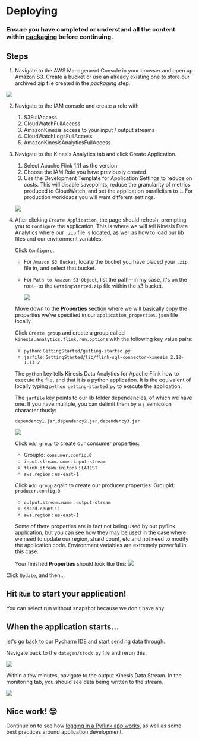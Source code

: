 # Deploying

### Ensure you have completed or understand all the content within [packaging](../packaging/) before continuing.

## Steps
 
1. Navigate to the AWS Management Console in your browser and open up Amazon S3. Create a bucket or use an already existing one to store our archived zip file created in the *packaging* step.

![](img/2021-03-22-15-42-51.png)

2. Navigate to the IAM console and create a role with
   1. S3FullAccess
   2. CloudWatchFullAccess
   3. AmazonKinesis access to your input / output streams
   4. CloudWatchLogsFullAccess
   5. AmazonKinesisAnalyticsFullAccess 

3. Navigate to the Kinesis Analytics tab and click Create Application.
   1. Select Apache Flink 1.11 as the version
   2. Choose the IAM Role you have previously created
   3. Use the Development Template for Application Settings to reduce on costs. This will disable savepoints, reduce the granularity of metrics produced to CloudWatch, and set the application parallelism to `1`. For production workloads you will want different settings.

    ![](img/2021-03-22-15-50-59.png)

4. After clicking `Create Application`, the page should refresh, prompting you to `Configure` the application. This is where we will tell Kinesis Data Analytics where our `.zip` file is located, as well as how to load our lib files and our environment variables.

    Click `Configure`.

    - For `Amazon S3 Bucket`, locate the bucket you have placed your `.zip` file in, and select that bucket.
    - For `Path to Amazon S3 Object`, list the path--in my case, it's on the root--to the `GettingStarted.zip` file within the s3 bucket.

        ![](img/2021-03-23-08-37-38.png)
    
    Move down to the **Properties** section where we will basically copy the properties we've specified in our `application_properties.json` file locally.

    Click `Create group` and create a group called `kinesis.analytics.flink.run.options` with the following key value pairs:
    - `python`: `GettingStarted/getting-started.py`
    - `jarfile`: `GettingStarted/lib/flink-sql-connector-kinesis_2.12-1.13.2`

    The `python` key tells Kinesis Data Analytics for Apache Flink how to execute the file, and that it is a python application. It is the equivalent of locally typing `python getting-started.py` to execute the application.

    The `jarfile` key points to our lib folder dependencies, of which we have one. If you have mulitple, you can delimit them by a `;` semicolon character thusly:

    `dependency1.jar;dependency2.jar;dependency3.jar`

    ![](img/2021-03-23-08-39-51.png)


    Click `Add group` to create our consumer properties:
    - GroupId: `consumer.config.0`
    - `input.stream.name`   : `input-stream`
    - `flink.stream.initpos`    : `LATEST`
    - `aws.region`  : `us-east-1`


    Click `Add group` again to create our producer properties:
    GroupId: `producer.config.0`
    - `output.stream.name`  : `output-stream`
    - `shard.count` : `1`
    -  `aws.region`  : `us-east-1`

    Some of there properties are in fact not being used by our pyflink application, but you can see how they may be used in the case where we need to update our region, shard count, etc and not need to modify the application code. Environment variables are extremely powerful in this case.

    Your finished **Properties** should look like this:
    ![](img/2021-03-23-08-52-36.png)



Click `Update`, and then...
## Hit `Run` to start your application!

You can select run without snapshot because we don't have any.



## When the application starts...
let's go back to our Pycharm IDE and start sending data through.

Navigate back to the `datagen/stock.py` file and rerun this.

![](img/2021-03-23-14-05-44.png)

Within a few minutes, navigate to the output Kinesis Data Stream. In the monitoring tab, you should see data being written to the stream.

![](img/2021-03-23-11-22-55.png)


## Nice work! 😎

Continue on to see how [logging in a Pyflink app works](../logging/), as well as some best practices around application development.
